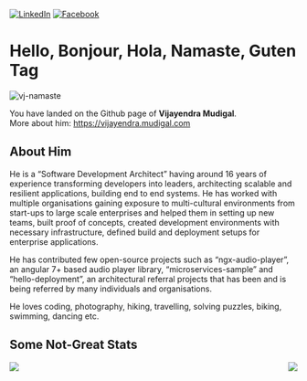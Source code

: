 [![LinkedIn](https://img.shields.io/static/v1?logo=LinkedIn&logoColor=white&label=LinkedIn&message=vmudigal&color=blue)](https://www.linkedin.com/in/vijayendra/)
[![Facebook](https://img.shields.io/static/v1?logo=Facebook&logoColor=white&label=Facebook&message=mudigal&color=blue)](https://www.facebook.com/mudigal/)

# Hello, Bonjour, Hola, Namaste, Guten Tag #

![vj-namaste](https://user-images.githubusercontent.com/1531622/162418234-722f7342-76d4-4470-b541-6aec1b143383.png)

You have landed on the Github page of **Vijayendra Mudigal**.  
More about him: https://vijayendra.mudigal.com

## About Him ##
He is a “Software Development Architect” having around 16 years of experience transforming developers into leaders, architecting scalable and resilient applications, building end to end systems. He has worked with multiple organisations gaining exposure to multi-cultural environments from start-ups to large scale enterprises and helped them in setting up new teams, built proof of concepts, created development environments with necessary infrastructure, defined build and deployment setups for enterprise applications.

He has contributed few open-source projects such as “ngx-audio-player”, an angular 7+ based audio player library, “microservices-sample” and “hello-deployment”, an architectural referral projects that has been and is being referred by many individuals and organisations.

He loves coding, photography, hiking, travelling, solving puzzles, biking, swimming, dancing etc.


## Some Not-Great Stats ##

<img align="left" src="https://github-readme-stats.vercel.app/api/?username=vmudigal&show_icons=true&theme=tokyonight" />

<img align="right" src="https://github-readme-stats.vercel.app/api/top-langs/?username=vmudigal&langs_count=8&theme=tokyonight" />

<!--
**vmudigal/vmudigal** is a ✨ _special_ ✨ repository because its `README.md` (this file) appears on your GitHub profile.

Here are some ideas to get you started:

- 🔭 I’m currently working on ...
- 🌱 I’m currently learning ...
- 👯 I’m looking to collaborate on ...
- 🤔 I’m looking for help with ...
- 💬 Ask me about ...
- 📫 How to reach me: ...
- 😄 Pronouns: ...
- ⚡ Fun fact: ...
-->
